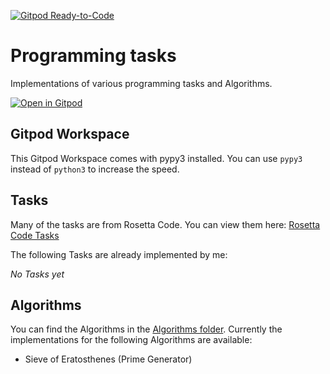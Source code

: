 [![Gitpod Ready-to-Code](https://img.shields.io/badge/Gitpod-ready--to--code-orange?logo=gitpod)](https://gitpod.io/#https://github.com/garlontas/programming-tasks)
# Programming tasks
Implementations of various programming tasks and Algorithms.


[![Open in Gitpod](https://gitpod.io/button/open-in-gitpod.svg)](https://gitpod.io/#https://github.com/garlontas/programming-tasks)

## Gitpod Workspace
This Gitpod Workspace comes with pypy3 installed.
You can use `pypy3` instead of `python3` to increase the speed.

## Tasks
Many of the tasks are from Rosetta Code. You can view them here: [Rosetta Code Tasks](http://rosettacode.org/wiki/Category:Programming_Tasks)

The following Tasks are already implemented by me:

*No Tasks yet*

## Algorithms
You can find the Algorithms in the [Algorithms folder](https://github.com/garlontas/programming-tasks/tree/main/Algorithms). Currently the implementations for the following Algorithms are available:

- Sieve of Eratosthenes (Prime Generator)
